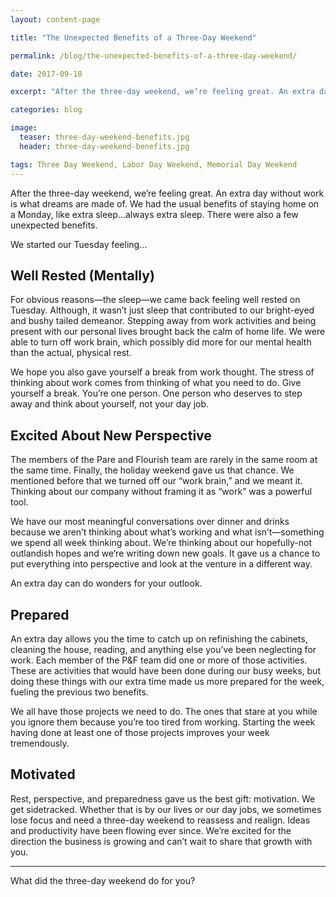 ```yaml
---
layout: content-page

title: "The Unexpected Benefits of a Three-Day Weekend"

permalink: /blog/the-unexpected-benefits-of-a-three-day-weekend/

date: 2017-09-10

excerpt: "After the three-day weekend, we’re feeling great. An extra day without work is what dreams are made of."

categories: blog

image:
  teaser: three-day-weekend-benefits.jpg
  header: three-day-weekend-benefits.jpg

tags: Three Day Weekend, Labor Day Weekend, Memorial Day Weekend
---
```


After the three-day weekend, we’re feeling great. An extra day without work is what dreams are made of. We had the usual benefits of staying home on a Monday, like extra sleep...always extra sleep. There were also a few unexpected benefits. 

We started our Tuesday feeling…

## Well Rested (Mentally)

For obvious reasons—the sleep—we came back feeling well rested on Tuesday. Although, it wasn’t just sleep that contributed to our bright-eyed and bushy tailed demeanor. Stepping away from work activities and being present with our personal lives brought back the calm of home life. We were able to turn off work brain, which possibly did more for our mental health than the actual, physical rest. 

We hope you also gave yourself a break from work thought. The stress of thinking about work comes from thinking of what you need to do. Give yourself a break. You’re one person. One person who deserves to step away and think about yourself, not your day job. 

## Excited About New Perspective

The members of the Pare and Flourish team are rarely in the same room at the same time. Finally, the holiday weekend gave us that chance. We mentioned before that we turned off our “work brain,” and we meant it. Thinking about our company without framing it as “work” was a powerful tool. 

We have our most meaningful conversations over dinner and drinks because we aren’t thinking about what’s working and what isn’t—something we spend all week thinking about. We’re thinking about our hopefully-not outlandish hopes and we’re writing down new goals. It gave us a chance to put everything into perspective and look at the venture in a different way. 

An extra day can do wonders for your outlook. 

## Prepared

An extra day allows you the time to catch up on refinishing the cabinets, cleaning the house, reading, and anything else you’ve been neglecting for work. Each member of the P&F team did one or more of those activities. These are activities that would have been done during our busy weeks, but doing these things with our extra time made us more prepared for the week, fueling the previous two benefits. 

We all have those projects we need to do. The ones that stare at you while you ignore them because you’re too tired from working. Starting the week having done at least one of those projects improves your week tremendously. 

## Motivated

Rest, perspective, and preparedness gave us the best gift: motivation. We get sidetracked. Whether that is by our lives or our day jobs, we sometimes lose focus and need a three-day weekend to reassess and realign. Ideas and productivity have been flowing ever since. We’re excited for the direction the business is growing and can’t wait to share that growth with you.

<hr class="secondary">

What did the three-day weekend do for you?

